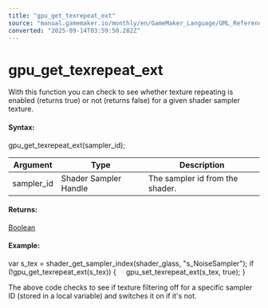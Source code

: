 ```yaml
---
title: "gpu_get_texrepeat_ext"
source: "manual.gamemaker.io/monthly/en/GameMaker_Language/GML_Reference/Drawing/GPU_Control/gpu_get_texrepeat_ext.htm"
converted: "2025-09-14T03:59:50.282Z"
---
```


# gpu\_get\_texrepeat\_ext

With this function you can check to see whether texture repeating is enabled (returns true) or not (returns false) for a given shader sampler texture.

#### Syntax:

gpu\_get\_texrepeat\_ext(sampler\_id);

| Argument | Type | Description |
| --- | --- | --- |
| sampler_id | Shader Sampler Handle | The sampler id from the shader. |

#### Returns:

[Boolean](../../../GML_Overview/Data_Types.md)

#### Example:

var s\_tex = shader\_get\_sampler\_index(shader\_glass, "s\_NoiseSampler");
if (!gpu\_get\_texrepeat\_ext(s\_tex))
{
    gpu\_set\_texrepeat\_ext(s\_tex, true);
}

The above code checks to see if texture filtering off for a specific sampler ID (stored in a local variable) and switches it on if it's not.